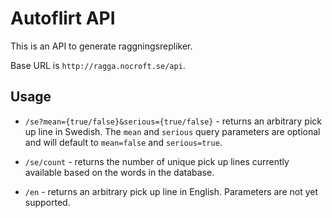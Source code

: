 # Autoflirt API
This is an API to generate raggningsrepliker. 

Base URL is `http://ragga.nocroft.se/api`.

## Usage

* `/se?mean={true/false}&serious={true/false}` - returns an arbitrary pick up line in Swedish. The `mean` and `serious` 
query parameters are optional and will default to `mean=false` and `serious=true`. 

* `/se/count` - returns the number of unique pick up lines currently available based on the 
words in the database.   

* `/en` - returns an arbitrary pick up line in English. Parameters are not yet supported.
